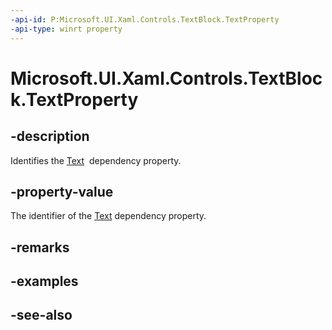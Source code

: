 ```yaml
---
-api-id: P:Microsoft.UI.Xaml.Controls.TextBlock.TextProperty
-api-type: winrt property
---
```


<!-- Property syntax
public Windows.UI.Xaml.DependencyProperty TextProperty { get; }
-->

# Microsoft.UI.Xaml.Controls.TextBlock.TextProperty

## -description
Identifies the [Text](textblock_text.md)  dependency property.

## -property-value
The identifier of the [Text](textblock_text.md) dependency property.

## -remarks

## -examples

## -see-also

